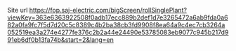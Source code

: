  Site url https://fop.saj-electric.com/bigScreen/rollSinglePlant?viewKey=363e6363922508f0adb17ecc889b2def1d7e3265472a6ab9fda0a682a0fa9fc7f5d7d20c5c8389c4b2ba38cb3fd9908f8ea64a9c4ec7cb3264a052519ea3a274e4277fe376c2b2a44e24490e53785083eb9077c945b217d991eb6df0b13fa74b&start=2&lang=en

